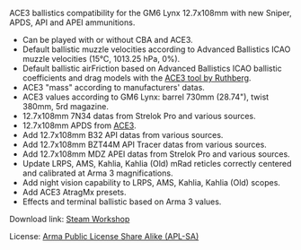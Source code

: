 ACE3 ballistics compatibility for the GM6 Lynx 12.7x108mm with new Sniper, APDS, API and APEI ammunitions.
- Can be played with or without CBA and ACE3.
- Default ballistic muzzle velocities according to Advanced Ballistics ICAO muzzle velocities (15°C, 1013.25 hPa, 0%).
- Default ballistic airFriction based on Advanced Ballistics ICAO ballistic coefficients and drag models with the [ACE3 tool by Ruthberg](https://github.com/acemod/ACE3/blob/master/tools/generate_airfriction_config.py).
- ACE3 "mass" according to manufacturers' datas.
- ACE3 values according to GM6 Lynx: barrel 730mm (28.74"), twist 380mm, 5rd magazine.
- 12.7x108mm 7N34 datas from Strelok Pro and various sources.
- 12.7x108mm APDS from [ACE3](https://github.com/acemod/ACE3/pull/9191).
- Add 12.7x108mm B32 API datas from various sources.
- Add 12.7x108mm BZT44M API Tracer datas from various sources.
- Add 12.7x108mm MDZ APEI datas from Strelok Pro and various sources.
- Update LRPS, AMS, Kahlia, Kahlia (Old) mRad reticles correctly centered and calibrated at Arma 3 magnifications.
- Add night vision capability to LRPS, AMS, Kahlia, Kahlia (Old) scopes.
- Add ACE3 AtragMx presets.
- Effects and terminal ballistic based on Arma 3 values.

Download link: [Steam Workshop](https://steamcommunity.com/sharedfiles/filedetails/?id=3442448335)

License: [Arma Public License Share Alike (APL-SA)](https://www.bohemia.net/community/licenses/arma-public-license-share-alike)
